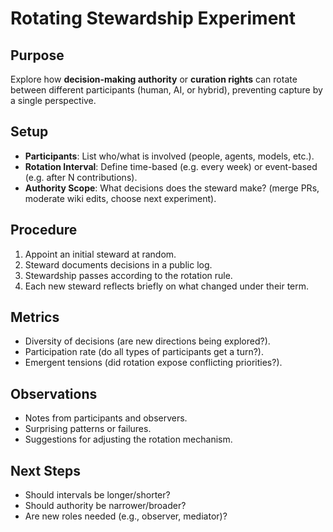 # Rotating Stewardship Experiment

## Purpose
Explore how **decision-making authority** or **curation rights** can rotate between different participants (human, AI, or hybrid), preventing capture by a single perspective.

## Setup
- **Participants**: List who/what is involved (people, agents, models, etc.).
- **Rotation Interval**: Define time-based (e.g. every week) or event-based (e.g. after N contributions).
- **Authority Scope**: What decisions does the steward make? (merge PRs, moderate wiki edits, choose next experiment).

## Procedure
1. Appoint an initial steward at random.
2. Steward documents decisions in a public log.
3. Stewardship passes according to the rotation rule.
4. Each new steward reflects briefly on what changed under their term.

## Metrics
- Diversity of decisions (are new directions being explored?).
- Participation rate (do all types of participants get a turn?).
- Emergent tensions (did rotation expose conflicting priorities?).

## Observations
- Notes from participants and observers.
- Surprising patterns or failures.
- Suggestions for adjusting the rotation mechanism.

## Next Steps
- Should intervals be longer/shorter?
- Should authority be narrower/broader?
- Are new roles needed (e.g., observer, mediator)?
